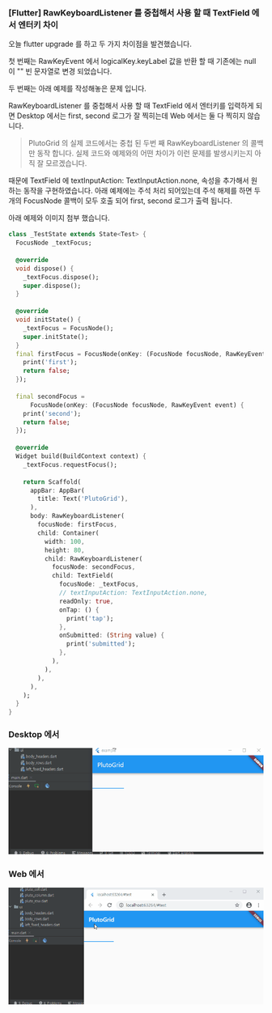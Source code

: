 ### [Flutter] RawKeyboardListener 를 중첩해서 사용 할 때 TextField 에서 엔터키 차이

오늘 flutter upgrade 를 하고 두 가지 차이점을 발견했습니다.

첫 번째는 RawKeyEvent 에서 logicalKey.keyLabel 값을 반환 할 때 기존에는 null 이 "" 빈 문자열로 변경 되었습니다.

두 번째는 아래 예제를 작성해놓은 문제 입니다.

RawKeyboardListener 를 중첩해서 사용 할 때 TextField 에서 엔터키를 입력하게 되면
Desktop 에서는 first, second 로그가 잘 찍히는데 Web 에서는 둘 다 찍히지 않습니다.

> PlutoGrid 의 실제 코드에서는 중첩 된 두번 째 RawKeyboardListener 의 콜백만 동작 합니다. 실제 코드와 예제와의 어떤 차이가 이런 문제를 발생시키는지 아직 잘 모르겠습니다.

때문에 TextField 에 textInputAction: TextInputAction.none, 속성을 추가해서 원하는 동작을 구현하였습니다.
아래 예제에는 주석 처리 되어있는데 주석 해제를 하면 두 개의 FocusNode 콜백이 모두 호출 되어 first, second 로그가 출력 됩니다.

아래 예제와 이미지 첨부 했습니다.

```dart
class _TestState extends State<Test> {
  FocusNode _textFocus;

  @override
  void dispose() {
    _textFocus.dispose();
    super.dispose();
  }

  @override
  void initState() {
    _textFocus = FocusNode();
    super.initState();
  }
  final firstFocus = FocusNode(onKey: (FocusNode focusNode, RawKeyEvent event) {
    print('first');
    return false;
  });

  final secondFocus =
      FocusNode(onKey: (FocusNode focusNode, RawKeyEvent event) {
    print('second');
    return false;
  });

  @override
  Widget build(BuildContext context) {
    _textFocus.requestFocus();

    return Scaffold(
      appBar: AppBar(
        title: Text('PlutoGrid'),
      ),
      body: RawKeyboardListener(
        focusNode: firstFocus,
        child: Container(
          width: 100,
          height: 80,
          child: RawKeyboardListener(
            focusNode: secondFocus,
            child: TextField(
              focusNode: _textFocus,
              // textInputAction: TextInputAction.none,
              readOnly: true,
              onTap: () {
                print('tap');
              },
              onSubmitted: (String value) {
                print('submitted');
              },
            ),
          ),
        ),
      ),
    );
  }
}
```

### Desktop 에서
![RawKeyboardListener desktop](../images/rawkeyboardlistener_desktop.gif)

### Web 에서
![RawKeyboardListener web](../images/rawkeyboardlistener_web.gif)